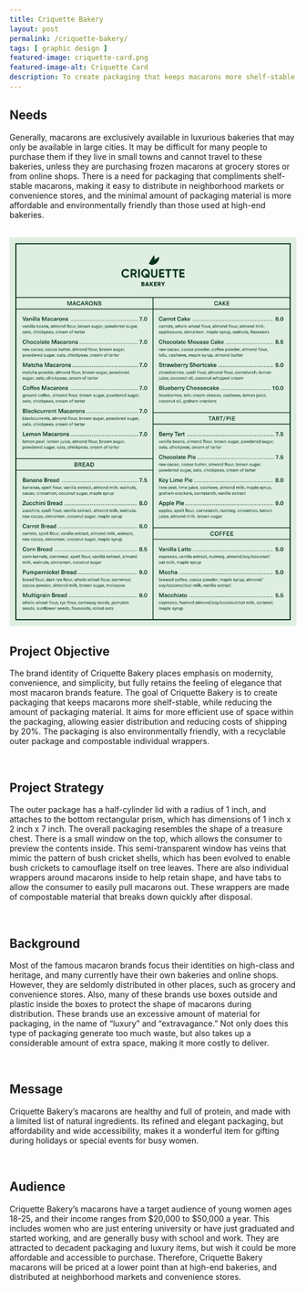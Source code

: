 ```yaml
---
title: Criquette Bakery
layout: post
permalink: /criquette-bakery/
tags: [ graphic design ]
featured-image: criquette-card.png
featured-image-alt: Criquette Card
description: To create packaging that keeps macarons more shelf-stable, while reducing the amount of packaging material.
---
```


## Needs
Generally, macarons are exclusively available in luxurious bakeries that may only be available in large cities. It may be difficult for many people to purchase them if they live in small towns and cannot travel to these bakeries, unless they are purchasing frozen macarons at grocery stores or from online shops. There is a need for packaging that compliments shelf-stable macarons, making it easy to distribute in neighborhood markets or convenience stores, and the minimal amount of packaging material is more affordable and environmentally friendly than those used at high-end bakeries.

<br>

<img class="left" src="/assets/img/criquette-menu.png">

## Project Objective
The brand identity of Criquette Bakery places emphasis on modernity, convenience, and simplicity, but fully retains the feeling of elegance that most macaron brands feature. The goal of Criquette Bakery is to create packaging that keeps macarons more shelf-stable, while reducing the amount of packaging material. It aims for more efficient use of space within the packaging, allowing easier distribution and reducing costs of shipping by 20%. The packaging is also environmentally friendly, with a recyclable outer package and compostable individual wrappers.

<br>

## Project Strategy
The outer package has a half-cylinder lid with a radius of 1 inch, and attaches to the bottom rectangular prism, which has dimensions of 1 inch x 2 inch x 7 inch. The overall packaging resembles the shape of a treasure chest. There is a small window on the top, which allows the consumer to preview the contents inside. This semi-transparent window has veins that mimic the pattern of bush cricket shells, which has been evolved to enable bush crickets to camouflage itself on tree leaves. There are also individual wrappers around macarons inside to help retain shape, and have tabs to allow the consumer to easily pull macarons out. These wrappers are made of compostable material that breaks down quickly after disposal.

<br>

## Background
Most of the famous macaron brands focus their identities on high-class and heritage, and many currently have their own bakeries and online shops. However, they are seldomly distributed in other places, such as grocery and convenience stores. Also, many of these brands use boxes outside and plastic inside the boxes to protect the shape of macarons during distribution. These brands use an excessive amount of material for packaging, in the name of “luxury” and “extravagance.” Not only does this type of packaging generate too much waste, but also takes up a considerable amount of extra space, making it more costly to deliver.

<br>

## Message
Criquette Bakery’s macarons are healthy and full of protein, and made with a limited list of natural ingredients. Its refined and elegant packaging, but affordability and wide accessibility, makes it a wonderful item for gifting during holidays or special events for busy women.

<br>

## Audience
Criquette Bakery’s macarons have a target audience of young women ages 18-25, and their income ranges from $20,000 to $50,000 a year. This includes women who are just entering university or have just graduated and started working, and are generally busy with school and work. They are attracted to decadent packaging and luxury items, but wish it could be more affordable and accessible to purchase. Therefore, Criquette Bakery macarons will be priced at a lower point than at high-end bakeries, and distributed at neighborhood markets and convenience stores.
